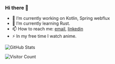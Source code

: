 ### Hi there 👋

- 🔭 I’m currently working on Kotlin, Spring webflux
- 🌱 I’m currently learning Rust.
- 📫 How to reach me: [email](ashishkujoy@gmail.com), [linkedin](https://www.linkedin.com/in/ashish-kumar-b67603193/)
- ⚡ In my free time I watch anime.

![GitHub Stats](https://github-readme-stats-nine-sigma.vercel.app/api?username=ashishkujoy&show_icons=true&hide_border=true "GitHub Stats")


![Visitor Count](https://profile-counter.glitch.me/ashishkujoy/count.svg)

